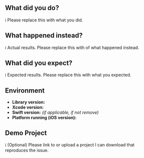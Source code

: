 ## What did you do?

ℹ Please replace this with what you did.  

## What happened instead?

ℹ Actual results. Please replace this with of what happened instead. 

## What did you expect?

ℹ Expected results. Please replace this with what you expected.  

## Environment

- **Library version:**
- **Xcode version:**
- **Swift version:** *(if applicable, if not remove)*
- **Platform running (iOS version):**

## Demo Project

ℹ (Optional) Please link to or upload a project I can download that reproduces the issue.
